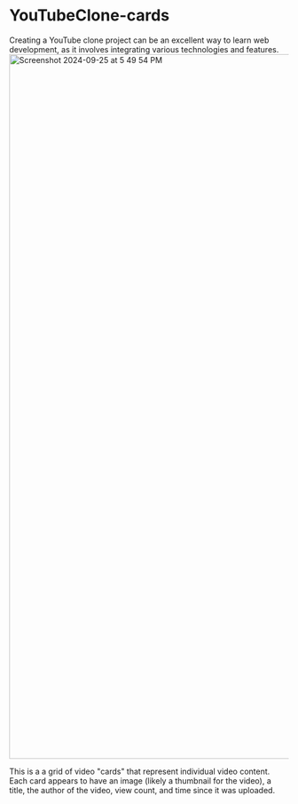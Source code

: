 # YouTubeClone-cards
Creating a YouTube clone project can be an excellent way to learn web development, as it involves integrating various technologies and features.
<img width="1269" alt="Screenshot 2024-09-25 at 5 49 54 PM" src="https://github.com/user-attachments/assets/355478f0-161e-4296-98aa-7459780604ee">

This is a a grid of video "cards" that represent individual video content. Each card appears to have an image (likely a thumbnail for the video), a title, the author of the video, view count, and time since it was uploaded.
